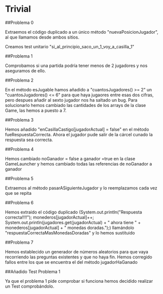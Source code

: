 # Trivial

##Problema 0

Extraemos el código duplicado a un único método "nuevaPosicionJugador", al que llamamos desde ambos sitios.

Creamos test unitario "si_al_principio_saco_un_1_voy_a_casilla_1"

##Problema 1

Comprobamos si una partida podría tener menos de 2 jugadores y nos aseguramos de ello.

##Problema 2

En el método esJugable hamos añadido a "cuantosJugadores() >= 2" un "cuantosJugadores() <= 6" para que haya jugaores entre esas dos cifras, pero despues añadir al sexto jugador nos ha saltado un bug. Para solucionarlo hemos cambiado las cantidades de los arrays de la clase Game, las hemos a puesto a 7. 

##Problema 3

Hemos añadido "enCasillaCastigo[jugadorActual] = false" en el método fueRespuestaCorrecta. Ahora el jugador pude salir de la cárcel cunado la respuesta sea correcta.

##Problema 4

Hemos cambiado noGanador = false a ganador =true en la clase GameLauncher y hemos cambiado todas las referencias de noGanador a ganador

##Problema 5

Extraemos al método pasarASiguienteJugador y lo reemplazamos cada vez que se repita

##Problema 6

Hemos extraido el código duplicado 
(System.out.println("Respuesta correcta!!!!");
        monederos[jugadorActual]++;
        System.out.println(jugadores.get(jugadorActual)
                + " ahora tiene "
                + monederos[jugadorActual]
                + " monedas doradas.");)
llamándolo "respuestaCorrectaMasMonedasDoradas" y lo hemos sustituido

##Problema 7

Hemos establecido un generador de números aleatorios para que vaya recorriendo las preguntas existentes y que no haya fin. Hemos corregido fallos entre los que se encuentra el del método jugadorHaGanado

##Añadido Test Problema 1

Ya que el problema 1 pide comprobar si funciona hemos decidido realizar un Test comprobándolo.